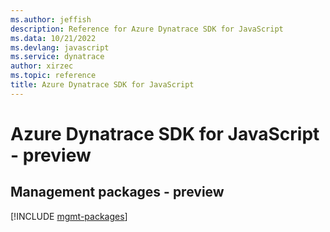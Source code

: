 ```yaml
---
ms.author: jeffish
description: Reference for Azure Dynatrace SDK for JavaScript
ms.data: 10/21/2022
ms.devlang: javascript
ms.service: dynatrace
author: xirzec
ms.topic: reference
title: Azure Dynatrace SDK for JavaScript
---
```

# Azure Dynatrace SDK for JavaScript - preview

## Management packages - preview
[!INCLUDE [mgmt-packages](dynatrace-mgmt-index.md)]